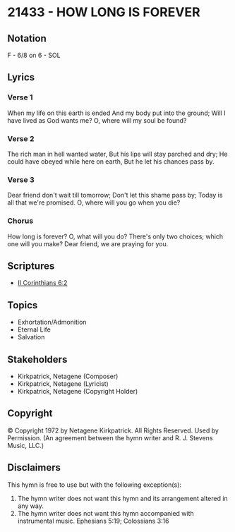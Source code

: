 # 21433 - HOW LONG IS FOREVER

## Notation

F - 6/8 on 6 - SOL

## Lyrics

### Verse 1

When my life on this earth is ended And my body put into the ground; Will I have lived as God wants me? O, where will my soul be found?

### Verse 2

The rich man in hell wanted water, But his lips will stay parched and dry; He could have obeyed while here on earth, But he let his chances pass by. 

### Verse 3

Dear friend don't wait till tomorrow; Don't let this shame pass by; Today is all that we're promised. O, where will you go when you die?

### Chorus

How long is forever? O, what will you do? There's only two choices; which one will you make? Dear friend, we are praying for you.


## Scriptures

- [II Corinthians 6:2](https://www.biblegateway.com/passage/?search=II%20Corinthians%206%3A2)

## Topics

- Exhortation/Admonition
- Eternal Life
- Salvation

## Stakeholders

- Kirkpatrick, Netagene (Composer)
- Kirkpatrick, Netagene (Lyricist)
- Kirkpatrick, Netagene (Copyright Holder)

## Copyright

© Copyright 1972 by Netagene Kirkpatrick.  All Rights Reserved. Used by Permission.
(An agreement between the hymn writer and R. J. Stevens Music, LLC.)

## Disclaimers

This hymn is free to use but with the following exception(s):
1. The hymn writer does not want this hymn and its arrangement altered in any way.
2. The hymn writer does not want this hymn accompanied with instrumental music.
Ephesians 5:19; Colossians 3:16

